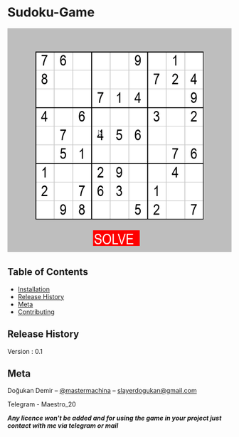 # Sudoku-Game


![chess](Assets/2wVC4qazsu.gif)

## Table of Contents

* [Installation](#Installation)
* [Release History](#Release-History)
* [Meta](#Meta)
* [Contributing](#Contributing)

## Release History
  
  Version : 0.1

## Meta

Doğukan Demir – [@mastermachina](https://github.com/mastermachina) – slayerdogukan@gmail.com

Telegram - Maestro_20

***Any licence won't be added and for using the game in your project just contact with me via telegram or mail***
